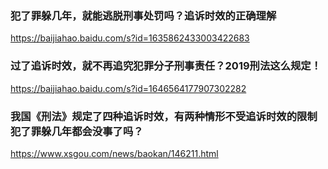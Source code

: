 ### 犯了罪躲几年，就能逃脱刑事处罚吗？追诉时效的正确理解
https://baijiahao.baidu.com/s?id=1635862433003422683
### 过了追诉时效，就不再追究犯罪分子刑事责任？2019刑法这么规定！
https://baijiahao.baidu.com/s?id=1646564177907302282
### 我国《刑法》规定了四种追诉时效，有两种情形不受追诉时效的限制犯了罪躲几年都会没事了吗？
https://www.xsgou.com/news/baokan/146211.html
